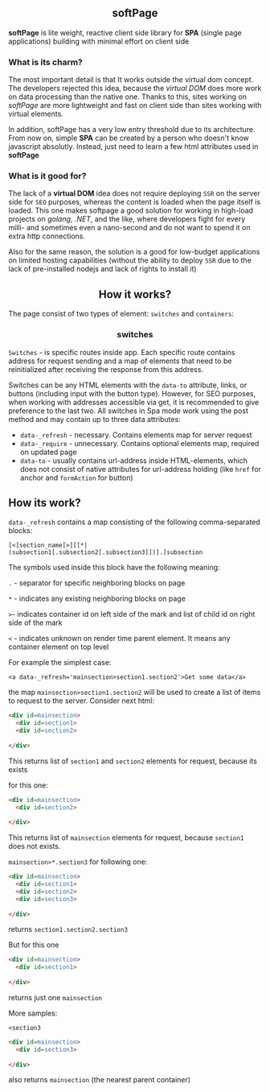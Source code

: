<h2 align=center> softPage </h2>

**softPage** is lite weight, reactive client side library for **SPA** (single page applications) building with minimal effort on client side

### What is its charm?

The most important detail is that It works outside the virtual dom concept. 
The developers rejected this idea, because the *virtual DOM* does more work on data processing than the native one.
Thanks to this, sites working on *softPage* are more lightweight and fast on client side than sites working with virtual elements.

In addition, softPage has a very low entry threshold due to its architecture. 
From now on, simple **SPA** can be created by a person who doesn't know javascript absolutly. 
Instead, just need to learn a few html attributes used in **softPage**

### What is it good for?

The lack of a **virtual DOM** idea does not require deploying `SSR` on the server side for `SEO` purposes, whereas the content is loaded when the page itself is loaded. 
This one makes softpage a good solution for working in high-load projects on *golang*, *.NET*, and the like, 
where developers fight for every milli- and sometimes even a nano-second and do not want to spend it on extra http connections. 

Also for the same reason, the solution is a good for low-budget applications on limited hosting capabilities 
(without the ability to deploy `SSR` due to the lack of pre-installed nodejs and lack of rights to install it)


<h2 align=center> How it works? </h2>

The page consist of two types of element: `switches` and `containers`:

<h3 align=center> switches </h3>

`Switches` - is specific routes inside app. Each specific route contains address for request sending and a map of elements that need to be reinitialized after receiving the response from this address. 

Switches can be any HTML elements with the `data-to` attribute, links, or buttons (including input with the button type). However, for SEO purposes, when working with addresses accessible via get, it is recommended to give preference to the last two. All switches in Spa mode work using the post method and may contain up to three data attributes:

- `data-_refresh` - necessary. Contains elements map for server request
- `data-_require` - unnecessary. Contains optional elements map, required on updated page
- `data-to` - usually contains url-address inside HTML-elements, which does not consist of native attributes for url-address holding (like `href` for anchor and `formAction` for button)

## How its work?

`data-_refresh` contains a map consisting of the following comma-separated blocks:

```
[<]section_name[>][[*|(subsection1[.subsection2[.subsection3]])].]subsection
```

The symbols used inside this block have the following meaning:

`.` - separator for specific neighboring blocks on page

`*` - indicates any existing neighboring blocks on page

`>`- indicates container id on left side of the mark and list of child id on right side of the mark

`<` - indicates unknown on render time parent element. It means any container element on top level

For example the simplest case:

`<a data-_refresh='mainsection>section1.section2'>Get some data</a>`

the map `mainsection>section1.section2` will be used to create a list of items to request to the server. Consider next html:

```html
<div id=mainsection>
  <div id=section1>
  <div id=section2>
    
</div>
```

This returns list of `section1` and `section2` elements for request, because its exists

for this one: 

```html
<div id=mainsection>
  <div id=section2>
    
</div>
```
This returns list of `mainsection` elements for request, because `section1` does not exists.

`mainsection>*.section3` for following one: 

```html
<div id=mainsection>
  <div id=section1>
  <div id=section2>
  <div id=section3>
    
</div>
```
returns `section1.section2.section3`

But for this one

```html
<div id=mainsection>
  <div id=section1>
    
</div>
```

returns just one `mainsection`

More samples:

`<section3`

```html
<div id=mainsection>
  <div id=section3>
    
</div>
```
also returns `mainsection` (the nearest parent container)



